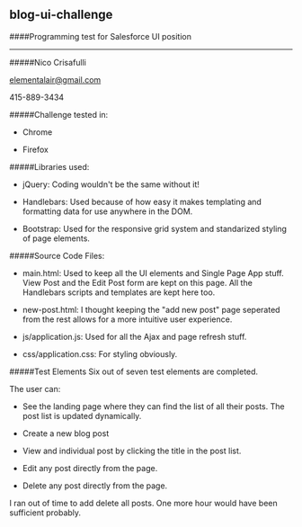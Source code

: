 ## blog-ui-challenge
####Programming test for Salesforce UI position
_____
#####Nico Crisafulli

elementalair@gmail.com

415-889-3434

#####Challenge tested in:

- Chrome

- Firefox

#####Libraries used:

- jQuery: Coding wouldn't be the same without it!

- Handlebars: Used because of how easy it makes templating and formatting data for use anywhere in the DOM.

- Bootstrap: Used for the responsive grid system and standarized styling of page elements.

#####Source Code Files:

- main.html: Used to keep all the UI elements and Single Page App stuff. View Post and the Edit Post form are kept on this page. All the Handlebars scripts and templates are kept here too.

- new-post.html: I thought keeping the "add new post" page seperated from the rest allows for a more intuitive user experience.

- js/application.js: Used for all the Ajax and page refresh stuff.

- css/application.css: For styling obviously.

#####Test Elements
 Six out of seven test elements are completed.

 The user can:

 - See the landing page where they can find the list of all their posts. The post list is updated dynamically.

 - Create a new blog post

 - View and individual post by clicking the title in the post list.

 - Edit any post directly from the page.

 - Delete any post directly from the page.

 I ran out of time to add delete all posts. One more hour would have been sufficient probably.